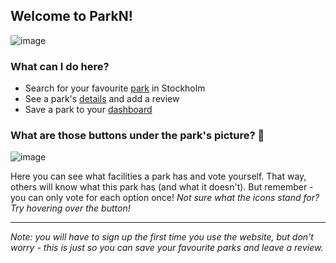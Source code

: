 ## Welcome to ParkN!

![image](https://user-images.githubusercontent.com/70761811/122533480-e76b5000-d021-11eb-8b1d-9bd022bf6fc4.png)

### What can I do here?

- Search for your favourite [park](https://www.parkn.club/) in Stockholm
- See a park's [details](https://www.parkn.club/parks/75) and add a review
- Save a park to your [dashboard](https://www.parkn.club/bookmarks)

### What are those buttons under the park's picture? 🤔

![image](https://user-images.githubusercontent.com/70761811/122534834-36fe4b80-d023-11eb-8172-063ae7ba7691.png)

Here you can see what facilities a park has and vote yourself. That way, others will know what this park has (and what it doesn't). But remember - you can only vote for each option once! *Not sure what the icons stand for? Try hovering over the button!*

---

*Note: you will have to sign up the first time you use the website, but don't worry - this is just so you can save your favourite parks and leave a review.*

